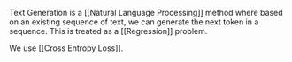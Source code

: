 Text Generation is a [[Natural Language Processing]] method where based on an existing sequence of text, we can generate the next token in a sequence. This is treated as a [[Regression]] problem.

We use [[Cross Entropy Loss]].
